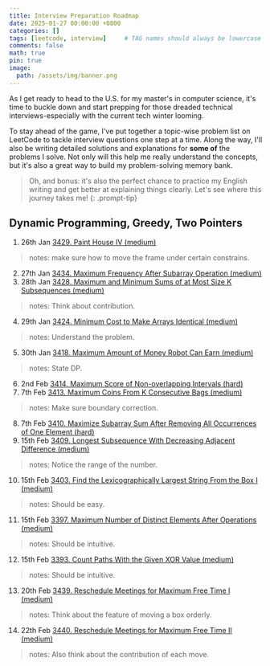 ```yaml
---
title: Interview Preparation Roadmap
date: 2025-01-27 00:00:00 +0800
categories: []
tags: [leetcode, interview]     # TAG names should always be lowercase
comments: false
math: true
pin: true
image:
  path: /assets/img/banner.png
---
```


As I get ready to head to the U.S. for my master's in computer science, it's time to buckle down 
and start prepping for those dreaded technical interviews-especially with the current tech winter looming.

To stay ahead of the game, I've put together a topic-wise problem list on LeetCode to
tackle interview questions one step at a time. Along the way, I'll also be writing detailed solutions
and explanations for **some of** the problems I solve. Not only will this help me really understand the concepts,
but it's also a great way to build my problem-solving memory bank.

>Oh, and bonus: it's also the perfect chance to practice my English writing and get better
>at explaining things clearly. Let's see where this journey takes me!
{: .prompt-tip}

## Dynamic Programming, Greedy, Two Pointers
1. 26th Jan [3429. Paint House IV (medium) ](https://leetcode.com/submissions/detail/1521095564/)
> notes: make sure how to move the frame under certain constrains.
2. 27th Jan [3434. Maximum Frequency After Subarray Operation (medium) ](https://pyjuan91.github.io/posts/leetcode-maximum-frequency-after-subarray-operation/)
3. 28th Jan [3428. Maximum and Minimum Sums of at Most Size K Subsequences (medium) ](https://leetcode.com/submissions/detail/1522954050/)
> notes: Think about contribution.
4. 29th Jan [3424. Minimum Cost to Make Arrays Identical (medium) ](https://leetcode.com/submissions/detail/1523568599/)
> notes: Understand the problem.
5. 30th Jan [3418. Maximum Amount of Money Robot Can Earn (medium) ](https://leetcode.com/submissions/detail/1525504896/)
> notes: State DP.
6. 2nd Feb [3414. Maximum Score of Non-overlapping Intervals (hard) ](https://pyjuan91.github.io/posts/leetcode-maximum-score-of-non-overlapping-intervals/)
7. 7th Feb [3413. Maximum Coins From K Consecutive Bags (medium) ](https://leetcode.com/submissions/detail/1533887274/)
> notes: Make sure boundary correction.
8. 7th Feb [3410. Maximize Subarray Sum After Removing All Occurrences of One Element (hard) ](https://pyjuan91.github.io/posts/leetcode-maximize-subarray-sum-after-removing-all-occurrences-of-one-element/)
9. 15th Feb [3409. Longest Subsequence With Decreasing Adjacent Difference (medium) ](https://leetcode.com/submissions/detail/1543668278/)
> notes: Notice the range of the number.
10. 15th Feb [3403. Find the Lexicographically Largest String From the Box I (medium) ](https://leetcode.com/submissions/detail/1543683652/)
> notes: Should be easy.
11. 15th Feb [3397. Maximum Number of Distinct Elements After Operations (medium) ](https://leetcode.com/submissions/detail/1543693629/)
> notes: Should be intuitive.
12. 15th Feb [3393. Count Paths With the Given XOR Value (medium) ](https://leetcode.com/submissions/detail/1543838779/)
> notes: Should be intuitive.
13. 20th Feb [3439. Reschedule Meetings for Maximum Free Time I (medium) ](https://leetcode.com/submissions/detail/1549337108/)
> notes: Think about the feature of moving a box orderly.
14. 22th Feb [3440. Reschedule Meetings for Maximum Free Time II (medium) ](https://leetcode.com/submissions/detail/1551485255/)
> notes: Also think about the contribution of each move.